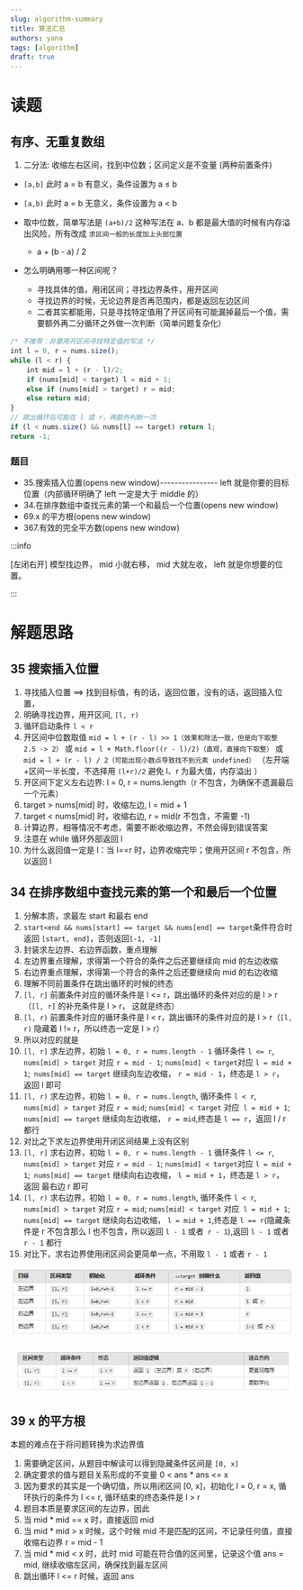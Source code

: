 ```yaml
---
slug: algorithm-summary
title: 算法汇总
authors: yana
tags: [algorithm]
draft: true
---
```


# 读题

## 有序、无重复数组

1. 二分法: 收缩左右区间，找到中位数；区间定义是不变量 (两种前置条件)

- `[a,b]` 此时 a = b 有意义，条件设置为 a ≤ b
- `[a,b)` 此时 a = b 无意义，条件设置为 a < b

- 取中位数，简单写法是 `(a+b)/2` 这种写法在 a、b 都是最大值的时候有内存溢出风险，所有改成 `求区间一般的长度加上头部位置`

  - a + (b - a) / 2

- 怎么明确用哪一种区间呢？
  - 寻找具体的值，用闭区间；寻找边界条件，用开区间
  - 寻找边界的时候，无论边界是否再范围内，都是返回左边区间
  - 二者其实都能用，只是寻找特定值用了开区间有可能漏掉最后一个值，需要额外再二分循环之外做一次判断（简单问题复杂化）

```js
/* 不推荐：非要用开区间寻找特定值的写法 */
int l = 0, r = nums.size();
while (l < r) {
    int mid = l + (r - l)/2;
    if (nums[mid] < target) l = mid + 1;
    else if (nums[mid] > target) r = mid;
    else return mid;
}
// 跳出循环后可能在 l 或 r，再额外判断一次
if (l < nums.size() && nums[l] == target) return l;
return -1;

```

### 题目

- 35.搜索插入位置(opens new window)---------------- left 就是你要的目标位置（内部循环明确了 left 一定是大于 middle 的）
- 34.在排序数组中查找元素的第一个和最后一个位置(opens new window)
- 69.x 的平方根(opens new window)
- 367.有效的完全平方数(opens new window)

:::info

[左闭右开] 模型找边界， mid 小就右移， mid 大就左收， left 就是你想要的位置。

:::

# 解题思路

## 35 搜索插入位置

1. 寻找插入位置 ==> 找到目标值，有的话，返回位置，没有的话，返回插入位置，
2. 明确寻找边界，用开区间, `[l, r)`
3. 循环启动条件 `l < r`
4. 开区间中位数取值 `mid = l + (r - l) >> 1（效果和除法一致，但是向下取整 2.5 -> 2）` 或
   `mid = l + Math.floor((r - l)/2)（直观，直接向下取整）` 或
   `mid = l + (r - l) / 2（可能出现小数点导致找不到元素 undefined）` （左开端+区间一半长度，不选择用 `(l+r)/2` 避免 l、r
   为最大值，内存溢出 ）
5. 开区间下定义左右边界: l = 0, r = nums.length（r 不包含，为确保不遗漏最后一个元素）
6. target > nums[mid] 时，收缩左边, l = mid + 1
7. target < nums[mid] 时，收缩右边, r = mid(r 不包含，不需要 -1)
8. 计算边界，相等情况不考虑，需要不断收缩边界，不然会得到错误答案
9. 注意在 while 循环外部返回 l
10. 为什么返回值一定是 l：当 l==r 时，边界收缩完毕；使用开区间 r 不包含，所以返回 l

## 34 在排序数组中查找元素的第一个和最后一个位置

1. 分解本质，求最左 start 和最右 end
2. `start<end && nums[start] == target && nums[end] == target`条件符合时返回 `[start, end]`，否则返回`[-1, -1]`
3. 封装求左边界、右边界函数，重点理解
4. 左边界重点理解，求得第一个符合的条件之后还要继续向 mid 的左边收缩
5. 右边界重点理解，求得第一个符合的条件之后还要继续向 mid 的右边收缩
6. 理解不同前置条件在跳出循环的时候的终态
7. `[l, r]` 前置条件对应的循环条件是 l <= r，跳出循环的条件对应的是 l > r（`[l, r]` 的补充条件是 l > r， 这就是终态）
8. `[l, r)` 前置条件对应的循环条件是 l < r，跳出循环的条件对应的是 l > r（`[l, r)` 隐藏着 l != r，所以终态一定是 l > r）
9. 所以对应的就是
10. `[l, r]` 求左边界，初始 `l = 0, r = nums.length - 1` 循环条件 `l <= r`, `nums[mid] > target` 对应 `r = mid - 1`;
    `nums[mid] < target`对应 `l = mid + 1`;` nums[mid] == target` 继续向左边收缩， `r = mid - 1`，终态是 `l > r`， 返回
    l 即可
11. `[l, r)` 求左边界，初始 `l = 0, r = nums.length`, 循环条件 `l < r`, `nums[mid] > target` 对应 `r = mid`;
    `nums[mid] < target` 对应` l = mid + 1`; `nums[mid] == target` 继续向左边收缩， `r = mid`,终态是 `l == r`，返回 l /
    r 都行
12. 对比之下求左边界使用开闭区间结果上没有区别
13. `[l, r]` 求右边界，初始 `l = 0, r = nums.length - 1` 循环条件 `l <= r`, `nums[mid] > target` 对应 `r = mid - 1`;
    `nums[mid] < target`对应 `l = mid + 1`;` nums[mid] == target` 继续向右边收缩， `l = mid + 1`，终态是 `l > r`， 返回
    最右边 r 即可
14. `[l, r)` 求右边界，初始 `l = 0, r = nums.length`, 循环条件 `l < r`, `nums[mid] > target` 对应 `r = mid`;
    `nums[mid] < target` 对应` l = mid + 1`; `nums[mid] == target` 继续向右边收缩， `l = mid + 1`,终态是 `l == r`(隐藏条
    件是 r 不包含那么 l 也不包含，所以返回 `l - 1` 或者` r - 1`),返回 `l - 1` 或者 `r - 1` 都行
15. 对比下，求右边界使用闭区间会更简单一点，不用取 `l - 1` 或者 `r - 1`

![image-20250414150820209](image-20250414150820209.png)

![image-20250414150847154](image-20250414150847154.png)

## 39 x 的平方根

本题的难点在于将问题转换为求边界值

1. 需要确定区间，从题目中解读可以得到隐藏条件区间是 `[0, x]`
2. 确定要求的值与题目关系形成的不变量 0 < ans \* ans <= x
3. 因为要求的其实是一个确切值，所以用闭区间 [0, x]，初始化 l = 0, r = x, 循环执行的条件为 l <= r, 循环结束的终态条件是
   l > r
4. 题目本质是要求区间的左边界，因此
5. 当 mid \* mid == x 时，直接返回 mid
6. 当 mid \* mid > x 时候，这个时候 mid 不是匹配的区间，不记录任何值，直接收缩右边界 r = mid - 1
7. 当 mid \* mid < x 时，此时 mid 可能在符合值的区间里，记录这个值 ans = mid, 继续收缩左区间，确保找到最左区间
8. 跳出循环 l <= r 时候，返回 ans
